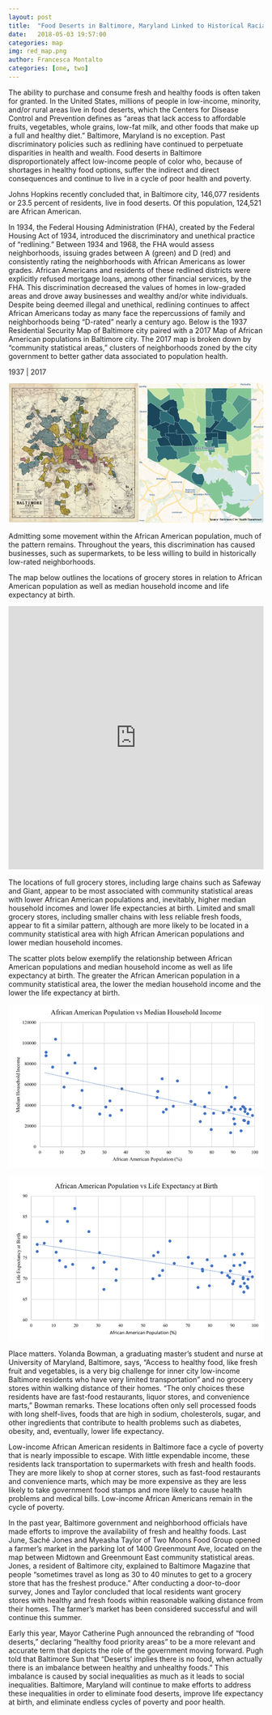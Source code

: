 ```yaml
---
layout: post
title:  "Food Deserts in Baltimore, Maryland Linked to Historical Racial Discrimination and Lower Life Expectancies"
date:   2018-05-03 19:57:00
categories: map
img: red_map.png
author: Francesca Montalto
categories: [one, two]
---
```


The ability to purchase and consume fresh and healthy foods is often taken for granted.  In the United States, millions of people in low-income, minority, and/or rural areas live in food deserts, which the Centers for Disease Control and Prevention defines as “areas that lack access to affordable fruits, vegetables, whole grains, low-fat milk, and other foods that make up a full and healthy diet.”  Baltimore, Maryland is no exception.  Past discriminatory policies such as redlining have continued to perpetuate disparities in health and wealth.  Food deserts in Baltimore disproportionately affect low-income people of color who, because of shortages in healthy food options, suffer the indirect and direct consequences and continue to live in a cycle of poor health and poverty.

Johns Hopkins recently concluded that, in Baltimore city, 146,077 residents or 23.5 percent of residents, live in food deserts.  Of this population, 124,521 are African American.

In 1934, the Federal Housing Administration (FHA), created by the Federal Housing Act of 1934, introduced the discriminatory and unethical practice of “redlining.”  Between 1934 and 1968, the FHA would assess neighborhoods, issuing grades between A (green) and D (red) and consistently rating the neighborhoods with African Americans as lower grades.  African Americans and residents of these redlined districts were explicitly refused mortgage loans, among other financial services, by the FHA.  This discrimination decreased the values of homes in low-graded areas and drove away businesses and wealthy and/or white individuals.  Despite being deemed illegal and unethical, redlining continues to affect African Americans today as many face the repercussions of family and neighborhoods being “D-rated” nearly a century ago.  Below is the 1937 Residential Security Map of Baltimore city paired with a 2017 Map of African American populations in Baltimore city.  The 2017 map is broken down by “community statistical areas,” clusters of neighborhoods zoned by the city government to better gather data associated to population health.

1937 | 2017

![alt text](../images/red_map.png)


Admitting some movement within the African American population, much of the pattern remains.  Throughout the years, this discrimination has caused businesses, such as supermarkets, to be less willing to build in historically low-rated neighborhoods.

The map below outlines the locations of grocery stores in relation to African American population as well as median household income and life expectancy at birth.

<iframe width="100%" height="520" frameborder="0" src="https://fymontalto.carto.com/builder/3fa7035a-077c-4732-bddd-142b5dc5e0ca/embed" allowfullscreen webkitallowfullscreen mozallowfullscreen oallowfullscreen msallowfullscreen></iframe>

The locations of full grocery stores, including large chains such as Safeway and Giant, appear to be most associated with community statistical areas with lower African American populations and, inevitably, higher median household incomes and lower life expectancies at birth.  Limited and small grocery stores, including smaller chains with less reliable fresh foods, appear to fit a similar pattern, although are more likely to be located in a community statistical area with high African American populations and lower median household incomes. 

The scatter plots below exemplify the relationship between African American populations and median household income as well as life expectancy at birth.  The greater the African American population in a community statistical area, the lower the median household income and the lower the life expectancy at birth.


![alt text](../images/baltimore_scatter1.png)

![alt text](../images/baltimore_scatter2.png)

Place matters.  Yolanda Bowman, a graduating master’s student and nurse at University of Maryland, Baltimore, says, “Access to healthy food, like fresh fruit and vegetables, is a very big challenge for inner city low-income Baltimore residents who have very limited transportation” and no grocery stores within walking distance of their homes.  “The only choices these residents have are fast-food restaurants, liquor stores, and convenience marts,” Bowman remarks.  These locations often only sell processed foods with long shelf-lives, foods that are high in sodium, cholesterols, sugar, and other ingredients that contribute to health problems such as diabetes, obesity, and, eventually, lower life expectancy.

Low-income African American residents in Baltimore face a cycle of poverty that is nearly impossible to escape.  With little expendable income, these residents lack transportation to supermarkets with fresh and health foods.  They are more likely to shop at corner stores, such as fast-food restaurants and convenience marts, which may be more expensive as they are less likely to take government food stamps and more likely to cause health problems and medical bills.  Low-income African Americans remain in the cycle of poverty.

In the past year, Baltimore government and neighborhood officials have made efforts to improve the availability of fresh and healthy foods.  Last June, Saché Jones and Myeasha Taylor of Two Moons Food Group opened a farmer’s market in the parking lot of 1400 Greenmount Ave, located on the map between Midtown and Greenmount East community statistical areas.  Jones, a resident of Baltimore city, explained to Baltimore Magazine that people “sometimes travel as long as 30 to 40 minutes to get to a grocery store that has the freshest produce.”  After conducting a door-to-door survey, Jones and Taylor concluded that local residents want grocery stores with healthy and fresh foods within reasonable walking distance from their homes.  The farmer’s market has been considered successful and will continue this summer.

Early this year, Mayor Catherine Pugh announced the rebranding of “food deserts,” declaring “healthy food priority areas” to be a more relevant and accurate term that depicts the role of the government moving forward.  Pugh told that Baltimore Sun that “Deserts’ implies there is no food, when actually there is an imbalance between healthy and unhealthy foods.”
This imbalance is caused by social inequalities as much as it leads to social inequalities.  Baltimore, Maryland will continue to make efforts to address these inequalities in order to eliminate food deserts, improve life expectancy at birth, and eliminate endless cycles of poverty and poor health.




